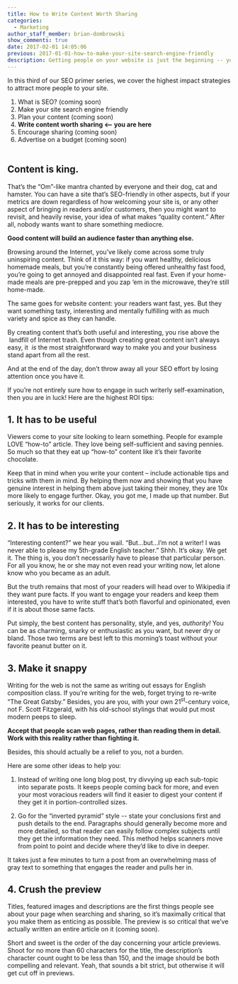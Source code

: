 ```yaml
---
title: How to Write Content Worth Sharing
categories:
  - Marketing
author_staff_member: brian-dombrowski
show_comments: true
date: 2017-02-01 14:05:06
previous: 2017-01-01-how-to-make-your-site-search-engine-friendly
description: Getting people on your website is just the beginning -- you need great content to go viral.
---
```



In this third of our SEO primer series, we cover the highest impact strategies to attract more people to your site.

1. What is SEO? (coming soon)
2. Make your site search engine friendly
3. Plan your content (coming soon)
4. **Write content worth sharing &lt;– you are here**
5. Encourage sharing (coming soon)
6. Advertise on a budget (coming soon)
<br><br>

## **Content is king.**

That’s the “Om”-like mantra chanted by everyone and their dog, cat and hamster. You can have a site that’s SEO-friendly in other aspects, but if your metrics are down regardless of how welcoming your site is, or any other aspect of bringing in readers and/or customers, then you might want to revisit, and heavily revise, your idea of what makes “quality content.” After all, nobody wants want to share something mediocre.

**Good content will build an audience faster than anything else.**

Browsing around the Internet, you’ve likely come across some truly uninspiring content. Think of it this way: if you want healthy, delicious homemade meals, but you’re constantly being offered unhealthy fast food, you’re going to get annoyed and disappointed real fast. Even if your home-made meals are pre-prepped and you zap ‘em in the microwave, they’re still home-made.

The same goes for website content: your readers want fast, yes. But they want something tasty, interesting and mentally fulfilling with as much variety and spice as they can handle.

By creating content that’s both useful and interesting, you rise above the &nbsp;landfill of Internet trash. Even though creating great content isn’t always easy, it &nbsp;*is*&nbsp;the most straightforward way to make you and your business stand apart from all the rest.

And at the end of the day, don’t throw away all your SEO effort by losing attention once you have it.

If you’re not entirely sure how to engage in such writerly self-examination, then you are in luck! Here are the highest ROI tips:

## **1. It has to be useful**

Viewers come to your site looking to learn something. People for example LOVE “how-to” article. They love being self-sufficient and saving pennies. So much so that they eat up “how-to” content like it’s their favorite chocolate.

Keep that in mind when you write your content – include actionable tips and tricks with them in mind. By helping them now and showing that you have genuine interest in helping them above just taking their money, they are 10x more likely to engage further. Okay, you got me, I made up that number. But seriously, it works for our clients.

## **2. It has to be interesting**

“Interesting content?” we hear you wail. “But...but...I’m not a writer! I was never able to please my 5th-grade English teacher.” Shhh. It’s okay. We get it. The thing is, you don’t necessarily have to please that particular person. For all you know, he or she may not even read your writing now, let alone know who you became as an adult.

But the truth remains that most of your readers will head over to Wikipedia if they want pure facts. If you want to engage your readers and keep them interested, you have to write stuff that’s both flavorful and opinionated, even if it is about those same facts.

Put simply, the best content has personality, style, and yes, *authority!* You can be as charming, snarky or enthusiastic as you want, but never dry or bland. Those two terms are best left to this morning’s toast without your favorite peanut butter on it.

## **3. Make it snappy**

Writing for the web is not the same as writing out essays for English composition class. If you’re writing for the web, forget trying to re-write “The Great Gatsby.” Besides, you are you, with your own 21<sup>st</sup>-century voice, not F. Scott Fitzgerald, with his old-school stylings that would put most modern peeps to sleep.

**Accept that people scan web pages, rather than reading them in detail. Work with this reality rather than fighting it.**

Besides, this should actually be a relief to you, not a burden.

Here are some other ideas to help you:

1) Instead of writing one long blog post, try divvying up each sub-topic into separate posts. It keeps people coming back for more, and even your most voracious readers will find it easier to digest your content if they get it in portion-controlled sizes.

2) Go for the “inverted pyramid” style -- state your conclusions first and push details to the end. Paragraphs should generally become more and more detailed, so that reader can easily follow complex subjects until they get the information they need. This method helps scanners move from point to point and decide where they’d like to dive in deeper.

It takes just a few minutes to turn a post from an overwhelming mass of gray text to something that engages the reader and pulls her in.

## **4. Crush the preview**

Titles, featured images and descriptions are the first things people see about your page when searching and sharing, so it’s maximally critical that you make them as enticing as possible. The preview is so critical that we’ve actually written an entire article on it (coming soon).

Short and sweet is the order of the day concerning your article previews. Shoot for no more than 60 characters for the title, the description’s character count ought to be less than 150, and the image should be both compelling and relevant. Yeah, that sounds a bit strict, but otherwise it will get cut off in previews.